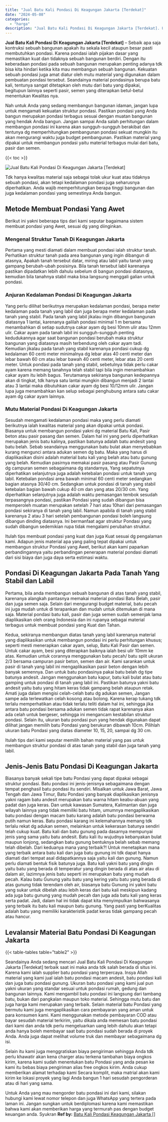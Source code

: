 ```yaml
---
title: "Jual Batu Kali Pondasi Di Keagungan Jakarta [Terdekat]"
date: "2024-05-08"
categories: 
  - "harga"
description: "Jual Batu Kali Pondasi Di Keagungan Jakarta [Terdekat]. Untuk Anda yang mau mengorder batu pondasi ini dari kami, silakan hubungi kami lewat nomor telepon da..."
---
```


**Jual Batu Kali Pondasi Di Keagungan Jakarta \[Terdekat\]** – Sebaik apa saja kontruksi sebuah bangunan apakah itu sekala kecil ataupun besar pasti membutuhkan pondasi. Karena pondasi ialah pijakan dasar yang memastikan kuat dan tidaknya sebuah bangunan berdiri. Dengan itu keberadaan pondasi pada sebuah bangunan merupakan penting adanya tdk bisa kita hindari ketika kita mau membangun sebuah bangunan. Kekuatan sebuah pondasi juga amat diatur oleh mutu material yang digunakan dalam pembuatan pondasi tersebut. Seandainya material pondasinya berupa batu kali, tentunya sangat ditetapkan oleh mutu dari batu yang dipakai, begitupun lainnya seperti pasir, semen yang diterapkan betul-betul menentukan Kwalitas nya.

Nah untuk Anda yang sedang membangun bangunan idaman, jangan lupa untuk mengamati kekuatan struktur pondasi. Pastikan pondasi yang Anda bangun merupakan pondasi terbagus sesuai dengan muatan bangunan yang hendak Anda bangun. Jangan sampai Anda salah perhitungan dalam membangun pondasi ini karena akan sungguh-sungguh berakibat dan tentunya dg memperhitungkan pembangunan pondasi sekuat mungkin itu akan mengurangi waktu juga budget pembangunan. Pastikan material yang dipakai untuk membangun pondasi yaitu material terbagus mulai dari batu, pasir dan semen.

{{< toc >}}

![Jual Batu Kali Pondasi Di Keagungan Jakarta [Terdekat]](/images/jual-batu-kali-36.png)

Tdk hanya kwalitas material saja sebagai tolak ukur kuat atau tidaknya sebuah pondasi, akan tetapi kedalaman pondasi juga seharusnya diperhatikan. Anda wajib memperhitungkan berapa tinggi bangunan dan juga kedalaman pondasi yang semestinya Anda bangun.

## Metode Membuat Pondasi Yang Awet

Berikut ini yakni beberapa tips dari kami seputar bagaimana sistem membuat pondasi yang Awet, sesuai dg yang diinginkan.

### Mengenal Struktur Tanah Di Keagungan Jakarta

Pertama yang mesti diamati dalam membuat pondasi ialah struktur tanah. Perhatikan struktur tanah pada area bangunan yang ingin dibangun di atasnya, Apakah tanah tersebut datar, miring atau labil yaitu tanah yang gampang berubah-ubah posisinya. Bila tanah tersebut labil karenanya pastikan dipadatkan lebih dahulu sebelum di bangun pondasi diatasnya, kemudian bila tanahnya stabil maka bisa langsung menggali galian untuk pondasi.

### Anjuran Kedalaman Pondasi Di Keagungan Jakarta

Yang perlu dilihat berikutnya merupakan kedalaman pondasi, berapa meter kedalaman pada tanah yang labil dan juga berapa meter kedalaman pada tanah yang stabil. Pada tanah yang labil jikalau ingin dibangun bangunan diatasnya 1 lantai, karenanya galilah pondasi minimal 1 m bersama menambahkan di setiap sudutnya cakar ayam dg besi 10mm ulir atau 12mm ulir. Cakar ayam pada tanah labil ini sungguh-sungguh penting kedudukannya agar saat bangunan pondasi berubah maka struktur bangunan yang diatasnya masih terbendung oleh cakar ayam tadi. Kemudian jikalau pada tanah yang stabil karenanya pondasi cukup dg kedalaman 60 centi meter minimalnya dg lebar atas 40 centi meter dan lebar bawah 60 cm atau lebar bawah 40 centi meter, lebar atas 20 centi meter. Untuk pondasi pada tanah yang stabil, sebetulnya tidak perlu cakar ayam karena memang tanahnya telah stabil tapi bila ingin menambahkan cakar ayam itu lebih bagus. Terutamanya sekiranya bangunan kedepannya akan di tingkat, tdk hanya satu lantai mungkin dibangun menjadi 2 lantai atau 3 lantai maka dibutuhkan cakar ayam dg besi 10/12mm ulir. Jangan lupa juga menambahkan kan selup sebagai penghubung antara satu cakar ayam dg cakar ayam lainnya.

### Mutu Material Pondasi Di Keagungan Jakarta

Sesudah mengamati kedalaman pondasi maka yang perlu diamati berikutnya ialah kwalitas material yang akan dipakai untuk pondasi. Biasanya untuk membangun pondasi yakni dg material Batu Kali, Pasir beton atau pasir pasang dan semen. Dalam hal ini yang perlu diperhatikan merupakan jenis batu kalinya, pastikan batunya adalah batu andesit yang batu belah. Sebab seandainya menggunakan batu bulat akan menyebabkan kurang mengunci antara adukan semen dg batu. Maka yang harus di diaplikasikan disini adalah material batu kali yang belah atau batu gunung yang belah. Kemudian pasirnya memakai pasir pasang atau Pasir Gunung dg campuran semen sebagaimana dg standarnya, Yang sepatutnya diperhatikan selanjutnya juga adalah ketebalan pondasi untuk tanah yang labil. Ketebalan pondasi area bawah minimal 60 centi meter sedangkan bagian atasnya 30/40 cm. Sedangkan untuk pondasi di tanah yang stabil ketebalan bagian bawah cukup 40 cm dan yang atas 20/30 cm. Yang diperhatikan selanjutnya juga adalah waktu pemasangan tembok sesudah terpasangnya pondasi, pastikan Pondasi yang sudah dibangun bisa memperoleh muatan merupakan setelah 7 hari atau 10hari dari pemasangan pondasi sekiranya di tanah yang labil. Namun apabila di tanah yang stabil karenanya 2 atau 3 hari setelah pembangunan pondasi boleh langsung dibangun dinding diatasnya. Ini bermanfaat agar struktur Pondasi yang sudah dibangun sedemikian rupa tidak mengalami perubahan struktur.

Itulah tips membuat pondasi yang kuat dan juga Kuat sesuai dg pengalaman kami. Adapun jenis material apa yang paling tepat dipakai untuk membangun struktur Pondasi yang Awet, berikut akan kami paparkan perbandingannya yaitu perbandingan penerapan material pondasi diamati dari sisi biaya dan juga daya serta estimasi waktu.

## Pondasi Di Keagungan Jakarta Pada Tanah Yang Stabil dan Labil

Pertama, bila anda membangun sebuah bangunan di atas tanah yang stabil, karenanya alangkah pantasnya memakai material pondasi Batu Belah, pasir dan juga semen saja. Selain dari mengurangi budget material, batu pecah ini juga mudah untuk di terapankan dan mudah untuk ditemukan di mana saja. Material pondasi batu kali, pasir dan juga semen sudah semenjak lama diaplikasikan oleh orang Indonesia dan ini rupanya sebagai material terbagus untuk membuat pondasi yang Kuat dan Tahan.

Kedua, sekiranya membangun diatas tanah yang labil karenanya material yang diaplikasikan untuk membangun pondasi ini perlu perhitungan khusus; seperti mesti menerapkan cakar ayam, selup, Batu Kali Pasir dan semen. Untuk cakar ayam, besi yang diterapkan baiknya ialah besi ulir 10mm ke atas. Kemudian untuk corannya menggunakan batu pecah/ batu split ukuran 2/3 bersama campuran pasir beton, semen dan air. Kami sarankan untuk pasir di tanah yang labil ini mengaplikasikan pasir beton dengan lebih banyak semennya. Dan untuk batu pondasinya pakai batu belah dg tipe batunya andesit. Jangan menggunakan batu kapur, batu kali bulat atau batu gamping untuk pondasi di tanah yang labil ini. Pastikan batunya yakni batu andesit yaitu batu yang hitam keras tidak gampang belah ataupun retak. Amati juga dalam mengisi celah-celah batu dg adukan semen, Jangan sampe ada terlewatkan celah kosong atau bolong. Karena kerap tukang tdk terlalu memperhatikan atau tidak terlalu teliti dalam hal ini, sehingga jika antara batu pondasi bersama adukan semen tidak rapat karenanya akan ada celah untuk bergeser, sehingga ini mengancam kestabilan struktur pondasi. Selain itu, ukuran batu pondasi pun yang hendak digunakan dapat dilihat jangan memilih batu Pondasi yang berukuran dibawah 10cm. Pilihlah ukuran batu Pondasi yang diatas diameter 10, 15, 20, sampai dg 30 cm.

Itulah tips dari kami seputar memilih bahan material yang pas untuk membangun struktur pondasi di atas tanah yang stabil dan juga tanah yang labil.

## Jenis-Jenis Batu Pondasi Di Keagungan Jakarta

Biasanya banyak sekali tipe batu Pondasi yang dapat dipakai sebagai struktur pondasi. Batu pondasi ini jenis-jenisnya sebagaimana dengan tempat penghasil batu pondasi itu sendiri. Misalkan untuk Jawa Barat, Jawa Tengah dan Jawa Timur, Batu Pondasi yang banyak diaplikasikan jenisnya yakni ragam batu andesit merupakan batu warna hitam keabu-abuan yang padat dan juga keras. Dan untuk kawasan Sumatera, Kalimantan dan juga wilayah lainnya yang tidak memiliki batu hitam, umumnya mengaplikasikan batu pondasi dengan macam batu karang adalah batu pondasi berwarna putih namun keras. Batu pondasi karang ini kelemahannya memang tdk terlalu rekat dg adukan semen, melainkan untuk kekerasan batunya sendiri telah cukup kuat. Batu kali dan batu gunung pada dasarnya mempunyai jenis yang sama yaitu batu andesit. Batu kali itu wujudnya kebanyakan bulat maupun lonjong, sedangkan batu gunung bentuknya belah sebab memang telah dibelah. Dari keduanya mana yang terbaik?! Untuk menetapkan mana yang terbaik antara batu kali dan juga batu gunung ini tdk dapat hanya diamati dari tempat asal didapatkannya saja yaitu kali dan gunung. Namun perlu diamati bentuk fisik batunya juga. Batu kali yakni batu yang dingin yaitu batu yang berada di temperatur yang dingin berada di atas air atau di dalam air, lazimnya jenis batu seperti ini merupakan batu yang mudah pecah. Kalau batu Gunung yaitu batu yang kering yaitu batu yang berada di atas gunung tidak terendam oleh air, biasanya batu Gunung ini yakni batu yang sukar untuk dibelah atau lebih keras dari batu kali meskipun kadang ada juga batu gunung yang mudah pecah dan juga ada batu kali yang keras serta padat. Jadi, dalam hal ini tidak dapat kita menyimpulkan bahwasanya yang terbaik itu batu kali maupun batu gunung. Yang pasti yang berKualitas adalah batu yang memiliki karakteristik padat keras tidak gampang pecah atau hancur.

## Levalansir Material Batu Pondasi Di Keagungan Jakarta

{{< table-tables table="table2" >}}

Seandainya Anda sedang mencari Jual Batu Kali Pondasi Di Keagungan Jakarta \[Terdekat\] terbaik saat ini maka anda tdk salah berada di situs ini. Karena kami ialah supplier batu pondasi yang terpercaya. Insya Allah material yang kami jual ialah batu pondasi macam andesit, batu pondasi kali dan juga batu pondasi gunung. Ukuran batu pondasi yang kami jual pun yakni ukuran yang standar sesuai untuk pondasi rumah, gedung dan bangunan lainnya. Kami mengambil batu pondasi ini langsung dari tambang batu, bukan dari pangkalan maupun toko material. Sehingga mutu batu dan juga harga kami merupakan yang terbaik. Selain material batu Pondasi yang bermutu kami juga mengaplikasikan cara pembayaran yang aman untuk para konsumen kami. Kami menggunakan metode pembayaran COD atau bayar sesudah material terkirim, yaitu dikala anda memesan batu pondasi dari kami dan anda tdk perlu mengeluarkan uang lebih dahulu akan tetapi anda hanya boleh membayar saat batu pondasi sudah berada di proyek Anda. Anda juga dapat melihat volume truk dan membayar sebagaimana dg isi.

Selain itu kami juga menggratiskan biaya pengiriman sehingga Anda tdk perlu khawatir akan kena charger atau terkena tambahan biaya ongkos kirim, karena kami sudah menentukan batu Pondasi yang anda pesan ke kami itu bebas biaya pengiriman alias free ongkos kirim. Anda cukup memberikan alamat terhadap kami Secara komplit, maka matrial akan kami kirim ke lokasi proyek yang lagi Anda bangun 1 hari sesudah pengorderan atau di hari yang sama.

Untuk Anda yang mau mengorder batu pondasi ini dari kami, silakan hubungi kami lewat nomor telepon dan juga WhatsApp yang tertera pada laman ini. Jangan sungkan untuk berdiplomasi karena kami memastikan bahwa kami akan memberikan harga yang termurah pas dengan budget keuangan anda. Syukran
**Ref by:** [Batu Kali Pondasi Keagungan Jakarta []](https://id.wikipedia.org/wiki/Batu)
